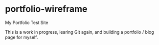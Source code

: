 # portfolio-wireframe
 
My Portfolio Test Site
 
This is a work in progress, learing Git again, and building a portfolio / blog page for myself. 
